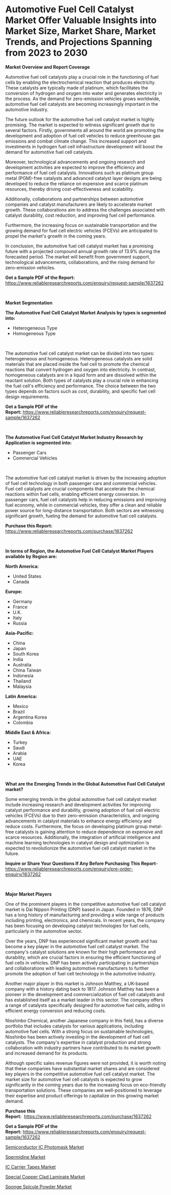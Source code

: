 <p><h1>Automotive Fuel Cell Catalyst Market Offer Valuable Insights into Market Size, Market Share, Market Trends, and Projections Spanning from 2023 to 2030</h1></p><p><strong>Market Overview and Report Coverage</strong></p>
<p><p>Automotive fuel cell catalysts play a crucial role in the functioning of fuel cells by enabling the electrochemical reaction that produces electricity. These catalysts are typically made of platinum, which facilitates the conversion of hydrogen and oxygen into water and generates electricity in the process. As the demand for zero-emission vehicles grows worldwide, automotive fuel cell catalysts are becoming increasingly important in the automotive industry.</p><p>The future outlook for the automotive fuel cell catalyst market is highly promising. The market is expected to witness significant growth due to several factors. Firstly, governments all around the world are promoting the development and adoption of fuel cell vehicles to reduce greenhouse gas emissions and combat climate change. This increased support and investments in hydrogen fuel cell infrastructure development will boost the demand for automotive fuel cell catalysts.</p><p>Moreover, technological advancements and ongoing research and development activities are expected to improve the efficiency and performance of fuel cell catalysts. Innovations such as platinum group metal (PGM)-free catalysts and advanced catalyst layer designs are being developed to reduce the reliance on expensive and scarce platinum resources, thereby driving cost-effectiveness and scalability.</p><p>Additionally, collaborations and partnerships between automotive companies and catalyst manufacturers are likely to accelerate market growth. These collaborations aim to address the challenges associated with catalyst durability, cost reduction, and improving fuel cell performance.</p><p>Furthermore, the increasing focus on sustainable transportation and the growing demand for fuel cell electric vehicles (FCEVs) are anticipated to propel the market's growth in the coming years.</p><p>In conclusion, the automotive fuel cell catalyst market has a promising future with a projected compound annual growth rate of 13.9% during the forecasted period. The market will benefit from government support, technological advancements, collaborations, and the rising demand for zero-emission vehicles.</p></p>
<p><strong>Get a Sample PDF of the Report:</strong> <a href="https://www.reliableresearchreports.com/enquiry/request-sample/1637262">https://www.reliableresearchreports.com/enquiry/request-sample/1637262</a></p>
<p>&nbsp;</p>
<p><strong>Market Segmentation</strong></p>
<p><strong>The Automotive Fuel Cell Catalyst Market Analysis by types is segmented into:</strong></p>
<p><ul><li>Heterogeneous Type</li><li>Homogeneous Type</li></ul></p>
<p>&nbsp;</p>
<p><p>The automotive fuel cell catalyst market can be divided into two types: heterogeneous and homogeneous. Heterogeneous catalysts are solid materials that are placed inside the fuel cell to promote the chemical reactions that convert hydrogen and oxygen into electricity. In contrast, homogeneous catalysts are in a liquid form and are dissolved within the reactant solution. Both types of catalysts play a crucial role in enhancing the fuel cell's efficiency and performance. The choice between the two types depends on factors such as cost, durability, and specific fuel cell design requirements.</p></p>
<p><strong>Get a Sample PDF of the Report:</strong>&nbsp;<a href="https://www.reliableresearchreports.com/enquiry/request-sample/1637262">https://www.reliableresearchreports.com/enquiry/request-sample/1637262</a></p>
<p>&nbsp;</p>
<p><strong>The Automotive Fuel Cell Catalyst Market Industry Research by Application is segmented into:</strong></p>
<p><ul><li>Passenger Cars</li><li>Commercial Vehicles</li></ul></p>
<p>&nbsp;</p>
<p><p>The automotive fuel cell catalyst market is driven by the increasing adoption of fuel cell technology in both passenger cars and commercial vehicles. Fuel cell catalysts are crucial components that accelerate the chemical reactions within fuel cells, enabling efficient energy conversion. In passenger cars, fuel cell catalysts help in reducing emissions and improving fuel economy, while in commercial vehicles, they offer a clean and reliable power source for long-distance transportation. Both sectors are witnessing significant growth, fueling the demand for automotive fuel cell catalysts.</p></p>
<p><strong>Purchase this Report:</strong>&nbsp; <a href="https://www.reliableresearchreports.com/purchase/1637262">https://www.reliableresearchreports.com/purchase/1637262</a></p>
<p>&nbsp;</p>
<p><strong>In terms of Region, the Automotive Fuel Cell Catalyst Market Players available by Region are:</strong></p>
<p>
    <p> <strong> North America: </strong>
        <ul>
            <li>United States</li>
            <li>Canada</li>
        </ul>
        </p> 
    <p> <strong> Europe: </strong>
        <ul>
            <li>Germany</li>
            <li>France</li>
            <li>U.K.</li>
            <li>Italy</li>
            <li>Russia</li>
        </ul>
        </p> 
    <p> <strong> Asia-Pacific: </strong>
        <ul>
            <li>China</li>
            <li>Japan</li>
            <li>South Korea</li>
            <li>India</li>
            <li>Australia</li>
            <li>China Taiwan</li>
            <li>Indonesia</li>
            <li>Thailand</li>
            <li>Malaysia</li>
        </ul>
        </p> 
    <p> <strong> Latin America: </strong>
        <ul>
            <li>Mexico</li>
            <li>Brazil</li>
            <li>Argentina Korea</li>
            <li>Colombia</li>
        </ul>
        </p> 
    <p> <strong> Middle East & Africa: </strong>
        <ul>
            <li>Turkey</li>
            <li>Saudi</li>
            <li>Arabia</li>
            <li>UAE</li>
            <li>Korea</li>
        </ul>
    </p>
    </p>
<p>&nbsp;</p>
<p><strong>What are the Emerging Trends in the Global Automotive Fuel Cell Catalyst market?</strong></p>
<p><p>Some emerging trends in the global automotive fuel cell catalyst market include increasing research and development activities for improving catalyst performance and durability, growing adoption of fuel cell electric vehicles (FCEVs) due to their zero-emission characteristics, and ongoing advancements in catalyst materials to enhance energy efficiency and reduce costs. Furthermore, the focus on developing platinum group metal-free catalysts is gaining attention to reduce dependence on expensive and scarce resources. Additionally, the integration of artificial intelligence and machine learning technologies in catalyst design and optimization is expected to revolutionize the automotive fuel cell catalyst market in the future.</p></p>
<p><strong>Inquire or Share Your Questions If Any Before Purchasing This Report</strong>- <a href="https://www.reliableresearchreports.com/enquiry/pre-order-enquiry/1637262">https://www.reliableresearchreports.com/enquiry/pre-order-enquiry/1637262</a></p>
<p>&nbsp;</p>
<p><strong>Major Market Players</strong></p>
<p><p>One of the prominent players in the competitive automotive fuel cell catalyst market is Dai Nippon Printing (DNP) based in Japan. Founded in 1876, DNP has a long history of manufacturing and providing a wide range of products including printing, electronics, and chemicals. In recent years, the company has been focusing on developing catalyst technologies for fuel cells, particularly in the automotive sector.</p><p>Over the years, DNP has experienced significant market growth and has become a key player in the automotive fuel cell catalyst market. The company's catalyst solutions are known for their high performance and durability, which are crucial factors in ensuring the efficient functioning of fuel cells in vehicles. DNP has been actively participating in partnerships and collaborations with leading automotive manufacturers to further promote the adoption of fuel cell technology in the automotive industry.</p><p>Another major player in this market is Johnson Matthey, a UK-based company with a history dating back to 1817. Johnson Matthey has been a pioneer in the development and commercialization of fuel cell catalysts and has established itself as a market leader in this sector. The company offers a range of catalysts specifically designed for automotive fuel cells, aiding in efficient energy conversion and reducing costs.</p><p>Nisshinbo Chemical, another Japanese company in this field, has a diverse portfolio that includes catalysts for various applications, including automotive fuel cells. With a strong focus on sustainable technologies, Nisshinbo has been actively investing in the development of fuel cell catalysts. The company's expertise in catalyst production and strong collaboration with industry partners have contributed to its market growth and increased demand for its products.</p><p>Although specific sales revenue figures were not provided, it is worth noting that these companies have substantial market shares and are considered key players in the competitive automotive fuel cell catalyst market. The market size for automotive fuel cell catalysts is expected to grow significantly in the coming years due to the increasing focus on eco-friendly transportation solutions. These companies are well-positioned to leverage their expertise and product offerings to capitalize on this growing market demand.</p></p>
<p><strong>Purchase this Report:</strong>&nbsp;&nbsp;<a href="https://www.reliableresearchreports.com/purchase/1637262">https://www.reliableresearchreports.com/purchase/1637262</a></p>
<p></p>
<p><strong>Get a Sample PDF of the Report:</strong>&nbsp;<a href="https://www.reliableresearchreports.com/enquiry/request-sample/1637262">https://www.reliableresearchreports.com/enquiry/request-sample/1637262</a></p>
<p><p><a href="https://www.linkedin.com/pulse/semiconductor-ic-photomask-market-size-share-global-analysis-6mjte/">Semiconductor IC Photomask Market</a></p><p><a href="https://medium.com/@deannakling2927/spermidine-market-size-cagr-trends-2024-2030-e7843f66af17">Spermidine Market</a></p><p><a href="https://www.linkedin.com/pulse/ic-carrier-tapes-market-research-report-provides-thorough-nc2he/">IC Carrier Tapes Market</a></p><p><a href="https://www.linkedin.com/pulse/special-copper-clad-laminate-market-research-report-provides-l3s2e/">Special Copper Clad Laminate Market</a></p><p><a href="https://medium.com/@alethaebert2013/sponge-spicule-powder-market-size-growth-forecast-2023-2030-d239f077f4a7">Sponge Spicule Powder Market</a></p></p>